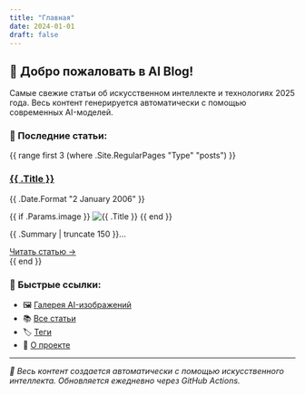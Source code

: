 ```yaml
---
title: "Главная"
date: 2024-01-01
draft: false
---
```


## 🚀 Добро пожаловать в AI Blog!

Самые свежие статьи об искусственном интеллекте и технологиях 2025 года. Весь контент генерируется автоматически с помощью современных AI-моделей.

### 📖 Последние статьи:

<div class="recent-posts">
{{ range first 3 (where .Site.RegularPages "Type" "posts") }}
<div class="post-preview">
    <h3><a href="{{ .Permalink }}">{{ .Title }}</a></h3>
    <p class="date">{{ .Date.Format "2 January 2006" }}</p>
    {{ if .Params.image }}
    <img src="{{ .Params.image }}" alt="{{ .Title }}" class="post-image">
    {{ end }}
    <p>{{ .Summary | truncate 150 }}...</p>
    <a href="{{ .Permalink }}" class="read-more">Читать статью →</a>
</div>
{{ end }}
</div>

### 🎯 Быстрые ссылки:
- 🖼️ [Галерея AI-изображений](/gallery/)
- 📚 [Все статьи](/posts/)
- 🏷️ [Теги](/tags/)
- 👤 [О проекте](/about/)

---

*🤖 Весь контент создается автоматически с помощью искусственного интеллекта. Обновляется ежедневно через GitHub Actions.*
